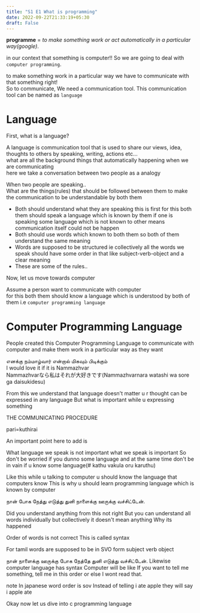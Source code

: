 ```yaml
---
title: "S1 E1 What is programming"
date: 2022-09-22T21:33:19+05:30
draft: False
---
```

__programme__ = *to make something work or act automatically in a particular way(google)*.

in our context that something is computer!! So we are going to deal with `computer programming`.

to make something work in a particular way we have to communicate with that something right!  
So to communicate, We need a communication tool. This communication tool can be named as `language` 

# Language

First, what is a language?  

  A language is communication tool that is used to share our views, idea, thoughts to others by speaking, writing, actions etc...  
  what are all the background things that automatically happening when we are communicating   
  here we take a conversation between two people as a analogy
  
  When two people are speaking..   
  What are the things(rules) that should be followed between them to make the communication to be understandable by both them
  * Both should understand what they are speaking this is first for this both them should speak a language which is known by them if one is speaking some language which is not known to other means communication itself could not be happen
  * Both should use words which known to both them so both of them understand the same meaning 
  * Words are supposed to be structured ie collectively all the words we speak should have some order in that like subject-verb-object and a clear meaning 
  * These are some of the rules..
    
Now, let us move towards computer

Assume a person want to communicate with computer  
for this both them should know a language which is understood by both of them i.e `computer programming language`


# Computer Programming Language

People created this Computer Programming Language to communicate with computer and make them work in a particular way as they want

எனக்கு நம்மாழ்வார் என்றால் மிகவும் பிடிக்கும்  
I would love it if it is Nammazhvar  
Nammazhvarなら私はそれが大好きです(Nammazhvarnara watashi wa sore ga daisukidesu)  


From this we understand that language doesn't matter u r thought can be expressed in any language 
But what is important while u expressing something

THE COMMUNICATING PROCEDURE 

pari=kuthirai






An important point here to add is 

What language we speak is not important what we speak is important 
So don't be worried if you dunno some language and at the same time don't be in vain if u know some language(# kathu vakula oru karuthu) 

Like this while u talking to computer u should know the language that computers know 
This is why u should learn programming language which is known by computer 


நான்  போக நேத்து எடுத்து  துனி  நாளைக்கு ஊருக்கு வச்சிட்டேன்.

Did you understand anything from this not right 
But you can understand all words individually but collectively it doesn't mean anything
Why its happened

Order of words is not correct 
This is called syntax

For tamil words are supposed to be in SVO form subject verb object 

நான் நாளைக்கு ஊருக்கு போக நேத்தே துனி எடுத்து வச்சிட்டேன்.
Likewise computer language has syntax 
Computer will be like 
If you want to tell me something, tell me in this order or else I wont read that. 

note
In japanese word order is sov 
Instead of telling i ate apple they will say i apple ate  


Okay now let us dive into c programming language 


